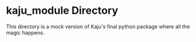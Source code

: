 # kaju_module Directory

This directory is a mock version of Kaju's final python package where all the magic happens.